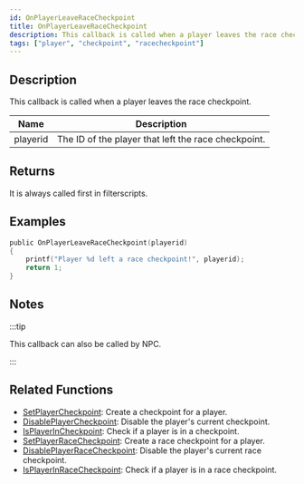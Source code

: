 ```yaml
---
id: OnPlayerLeaveRaceCheckpoint
title: OnPlayerLeaveRaceCheckpoint
description: This callback is called when a player leaves the race checkpoint.
tags: ["player", "checkpoint", "racecheckpoint"]
---
```


## Description

This callback is called when a player leaves the race checkpoint.

| Name     | Description                                         |
| -------- | --------------------------------------------------- |
| playerid | The ID of the player that left the race checkpoint. |

## Returns

It is always called first in filterscripts.

## Examples

```c
public OnPlayerLeaveRaceCheckpoint(playerid)
{
    printf("Player %d left a race checkpoint!", playerid);
    return 1;
}
```

## Notes

:::tip

This callback can also be called by NPC.

:::

## Related Functions

- [SetPlayerCheckpoint](../functions/SetPlayerCheckpoint.md): Create a checkpoint for a player.
- [DisablePlayerCheckpoint](../functions/DisablePlayerCheckpoint.md): Disable the player's current checkpoint.
- [IsPlayerInCheckpoint](../functions/IsPlayerInRaceCheckpoint.md): Check if a player is in a checkpoint.
- [SetPlayerRaceCheckpoint](../functions/SetPlayerRaceCheckpoint.md): Create a race checkpoint for a player.
- [DisablePlayerRaceCheckpoint](../functions/DisablePlayerRaceCheckpoint.md): Disable the player's current race checkpoint.
- [IsPlayerInRaceCheckpoint](../functions/IsPlayerInRaceCheckpoint.md): Check if a player is in a race checkpoint.
